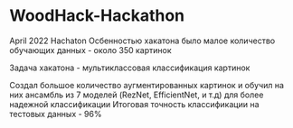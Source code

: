 # WoodHack-Hackathon
April 2022 Hachaton
Осбенностью хакатона было малое количество обучающих данных - около 350 картинок

Задача хакатона - мультиклассовая классификация картинок

Создал большое количество аугментированных картинок и обучил на них ансамбль из 7 моделей (RezNet, EfficientNet, и т.д) для более надежной классификации
Итоговая точность классификации на тестовых данных - 96%
